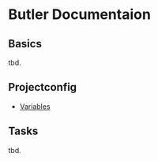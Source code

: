 # Butler Documentaion

## Basics

tbd.
<!-- - Setup -->
<!-- - Getting started -->
<!-- - CLI commands -->



## Projectconfig

<!-- - Usage of project configs -->
<!-- - Create project config -->
<!-- - Tasks -->
- [Variables](project-config/variables.md)
<!-- - Conditions -->
<!-- - [Debug](project-config/debug.md)-->

## Tasks

tbd.
